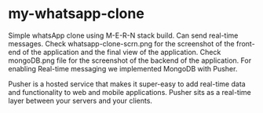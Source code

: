 # my-whatsapp-clone
Simple whatsApp clone using M-E-R-N stack build.
Can send real-time messages.
Check whatsapp-clone-scrn.png for the screenshot of the front-end of the application and the final view of the application.
Check mongoDB.png file for the screenshot of the backend of the application. For enabling Real-time messaging we implemented MongoDB with Pusher.

Pusher is a hosted service that makes it super-easy to add real-time data and functionality to web and mobile applications. Pusher sits as a real-time layer between your servers and your clients.

